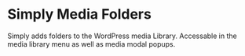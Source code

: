 # Simply Media Folders

Simply adds folders to the WordPress media Library.
Accessable in the media library menu as well as media modal popups.

